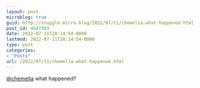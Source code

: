 ```yaml
---
layout: post
microblog: true
guid: http://snuggle.micro.blog/2022/07/11/chemelia-what-happened.html
post_id: 4547303
date: 2022-07-11T20:14:54-0000
lastmod: 2022-07-11T20:14:54-0000
type: post
categories:
- "Posts"
url: /2022/07/11/chemelia-what-happened.html
---
```

<p><span class="h-card" translate="no"><a href="https://eldritch.cafe/@chemelia" class="u-url mention">@<span>chemelia</span></a></span> what happened?</p>

